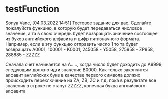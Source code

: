 # testFunction
Sonya Vanc, [04.03.2022 14:51]
Тестовое задание для вас.
Сделайте пожалуйста функцию, в которую будет передаваться числовое значение, а та в свою очередь будет возвращать значение состоящее из буков английского алфавита и цифр пятизначного формата.
Например, если в эту функцию отправить число 1 то та будет возвращать A0001, 100001 - K0001, 245058 - Y5058, 275958 - ZP958, 288885 - ZZZZZ

Сначала счет начинается на A....., когда число будет доходить до A9999, следующим должно идти значение B0000. Как только закончится алфавит английских букв в качестве первого символа должно происходить переключение на ZA, ZB, ZC  и т.д. пока в результате все значения в строке не станут ZZZZZ, конечная буква английского алфавита
